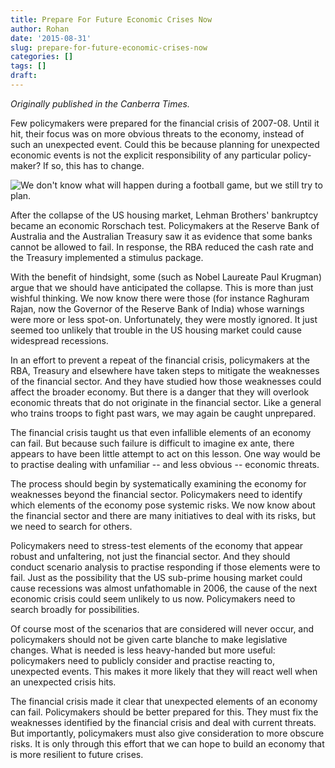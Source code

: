 ```yaml
---
title: Prepare For Future Economic Crises Now
author: Rohan
date: '2015-08-31'
slug: prepare-for-future-economic-crises-now
categories: []
tags: []
draft: 
---
```


*Originally published in the Canberra Times.*

Few policymakers were prepared for the financial crisis of 2007-08. Until it hit, their focus was on more obvious threats to the economy, instead of such an unexpected event. Could this be because planning for unexpected economic events is not the explicit responsibility of any particular policy-maker? If so, this has to change.

![We don't know what will happen during a football game, but we still try to plan.](/img/2017_10_05_kickoff.jpg)

After the collapse of the US housing market, Lehman Brothers' bankruptcy became an economic Rorschach test. Policymakers at the Reserve Bank of Australia and the Australian Treasury saw it as evidence that some banks cannot be allowed to fail. In response, the RBA reduced the cash rate and the Treasury implemented a stimulus package.

With the benefit of hindsight, some (such as Nobel Laureate Paul Krugman) argue that we should have anticipated the collapse. This is more than just wishful thinking. We now know there were those (for instance Raghuram Rajan, now the Governor of the Reserve Bank of India) whose warnings were more or less spot-on. Unfortunately, they were mostly ignored. It just seemed too unlikely that trouble in the US housing market could cause widespread recessions.

In an effort to prevent a repeat of the financial crisis, policymakers at the RBA, Treasury and elsewhere have taken steps to mitigate the weaknesses of the financial sector. And they have studied how those weaknesses could affect the broader economy. But there is a danger that they will overlook economic threats that do not originate in the financial sector.
Like a general who trains troops to fight past wars, we may again be caught unprepared.

The financial crisis taught us that even infallible elements of an economy can fail. But because such failure is difficult to imagine ex ante, there appears to have been little attempt to act on this lesson. One way would be to practise dealing with unfamiliar -- and less obvious -- economic threats.

The process should begin by systematically examining the economy for weaknesses beyond the financial sector. Policymakers need to identify which elements of the economy pose systemic risks. We now know about the financial sector and there are many initiatives to deal with its risks, but we need to search for others.

Policymakers need to stress-test elements of the economy that appear robust and unfaltering, not just the financial sector. And they should conduct scenario analysis to practise responding if those elements were to fail. Just as the possibility that the US sub-prime housing market could cause recessions was almost unfathomable in 2006, the cause of the next economic crisis could seem unlikely to us now. Policymakers need to search broadly for possibilities.

Of course most of the scenarios that are considered will never occur, and policymakers should not be given carte blanche to make legislative changes. What is needed is less heavy-handed but more useful: policymakers need to publicly consider and practise reacting to, unexpected events. This makes it more likely that they will react well when an unexpected crisis hits.

The financial crisis made it clear that unexpected elements of an economy can fail. Policymakers should be better prepared for this. They must fix the weaknesses identified by the financial crisis and deal with current threats. But importantly, policymakers must also give consideration to more obscure risks. It is only through this effort that we can hope to build an economy that is more resilient to future crises.